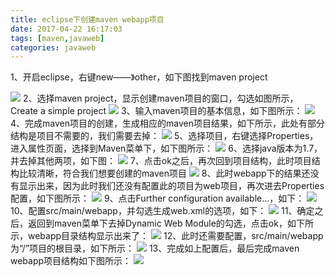 ```yaml
---
title: eclipse下创建maven webapp项目
date: 2017-04-22 16:17:03
tags: [maven,javaweb]
categories: javaweb
---
```

1、开启eclipse，右键new——》other，如下图找到maven project
<!--more-->
![](http://i.imgur.com/tLozsmT.jpg)
2、选择maven project，显示创建maven项目的窗口，勾选如图所示，Create a simple project
![](http://i.imgur.com/8RBxu5E.jpg)
3、输入maven项目的基本信息，如下图所示：
![](http://i.imgur.com/m69rSeD.jpg)
4、完成maven项目的创建，生成相应的maven项目结果，如下所示，此处有部分结构是项目不需要的，我们需要去掉：
![](http://i.imgur.com/MzkoXcz.jpg)
5、选择项目，右键选择Properties，进入属性页面，选择到Maven菜单下，如下图所示：
![](http://i.imgur.com/wMgDBuy.jpg)
6、选择java版本为1.7，并去掉其他两项，如下图：
![](http://i.imgur.com/SXeVRQJ.jpg)
7、点击ok之后，再次回到项目结构，此时项目结构比较清晰，符合我们想要创建的maven项目
![](http://i.imgur.com/335DCN2.jpg)
8、此时webapp下的结果还没有显示出来，因为此时我们还没有配置此的项目为web项目，再次进去Properties配置，如下图所示：
![](http://i.imgur.com/rNzAT8S.jpg)
9、点击Further configuration available...，如下：
![](http://i.imgur.com/ZD9GThf.jpg)
10、配置src/main/webapp，并勾选生成web.xml的选项，如下：
![](http://i.imgur.com/WRO3v9x.jpg)
11、确定之后，返回到maven菜单下去掉Dynamic Web Module的勾选，点击ok，如下所示，webapp目录结构显示出来了：
![](http://i.imgur.com/XMUM5u7.jpg)
12、此时还需要配置，src/main/webapp为“/”项目的根目录，如下所示：
![](http://i.imgur.com/VfwJFIP.jpg)
13、完成如上配置后，最后完成maven webapp项目结构如下图所示：
![](http://i.imgur.com/ZNSDos7.jpg)
